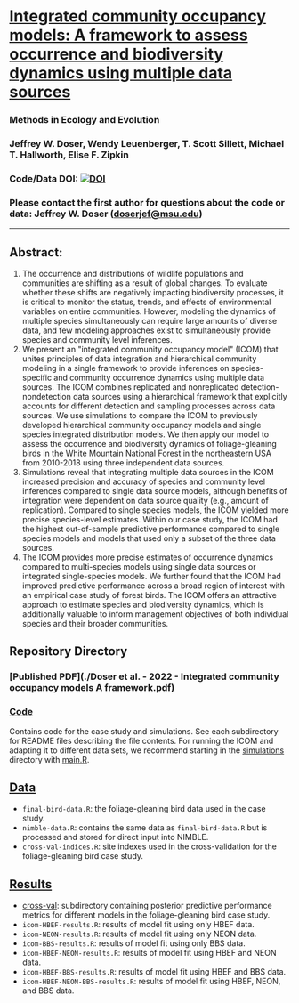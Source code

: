 # [Integrated community occupancy models: A framework to assess occurrence and biodiversity dynamics using multiple data sources](https://besjournals.onlinelibrary.wiley.com/doi/abs/10.1111/2041-210X.13811)

### Methods in Ecology and Evolution

### Jeffrey W. Doser, Wendy Leuenberger, T. Scott Sillett, Michael T. Hallworth, Elise F. Zipkin

### Code/Data DOI: [![DOI](https://zenodo.org/badge/DOI/10.5281/zenodo.5883950.svg)](https://doi.org/10.5281/zenodo.5883950)

### Please contact the first author for questions about the code or data: Jeffrey W. Doser (doserjef@msu.edu)
__________________________________________________________________________________________________________________________________________

## Abstract:
1. The occurrence and distributions of wildlife populations and communities are shifting as a result of global changes. To evaluate whether these shifts are negatively impacting biodiversity processes, it is critical to monitor the status, trends, and effects of environmental variables on entire communities. However, modeling the dynamics of multiple species simultaneously can require large amounts of diverse data, and few modeling approaches exist to simultaneously provide species and community level inferences.
2. We present an "integrated community occupancy model" (ICOM) that unites principles of data integration and hierarchical community modeling in a single framework to provide inferences on species-specific and community occurrence dynamics using multiple data sources. The ICOM combines replicated and nonreplicated detection-nondetection data sources using a hierarchical framework that explicitly accounts for different detection and sampling processes across data sources. We use simulations to compare the ICOM to previously developed hierarchical community occupancy models and single species integrated distribution models. We then apply our model to assess the occurrence and biodiversity dynamics of foliage-gleaning birds in the White Mountain National Forest in the northeastern USA from 2010-2018 using three independent data sources.
3. Simulations reveal that integrating multiple data sources in the ICOM increased precision and accuracy of species and community level inferences compared to single data source models, although benefits of integration were dependent on data source quality (e.g., amount of replication). Compared to single species models, the ICOM yielded more precise species-level estimates. Within our case study, the ICOM had the highest out-of-sample predictive performance compared to single species models and models that used only a subset of the three data sources. 
4. The ICOM provides more precise estimates of occurrence dynamics compared to multi-species models using single data sources or integrated single-species models. We further found that the ICOM had improved predictive performance across a broad region of interest with an empirical case study of forest birds. The ICOM offers an attractive approach to estimate species and biodiversity dynamics, which is additionally valuable to inform management objectives of both individual species and their broader communities.


## Repository Directory

### [Published PDF](./Doser et al. - 2022 - Integrated community occupancy models A framework.pdf)

### [Code](./code)

Contains code for the case study and simulations. See each subdirectory for README files describing the file contents. For running the ICOM and adapting it to different data sets, we recommend starting in the [simulations](./code/simulations) directory with [main.R](./code/simulations/main.R). 

## [Data](./data)

+ `final-bird-data.R`: the foliage-gleaning bird data used in the case study.
+ `nimble-data.R`: contains the same data as `final-bird-data.R` but is processed and stored for direct input into NIMBLE. 
+ `cross-val-indices.R`: site indexes used in the cross-validation for the foliage-gleaning bird case study.

## [Results](./results)

+ [cross-val](./results/cross-val): subdirectory containing posterior predictive performance metrics for different models in the foliage-gleaning bird case study. 
+ `icom-HBEF-results.R`: results of model fit using only HBEF data. 
+ `icom-NEON-results.R`: results of model fit using only NEON data. 
+ `icom-BBS-results.R`: results of model fit using only BBS data. 
+ `icom-HBEF-NEON-results.R`: results of model fit using HBEF and NEON data. 
+ `icom-HBEF-BBS-results.R`: results of model fit using HBEF and BBS data. 
+ `icom-HBEF-NEON-BBS-results.R`: results of model fit using HBEF, NEON, and BBS data. 

